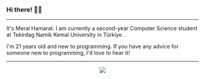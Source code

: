### Hi there! 👋😊
***************************
It's Meral Hamarat. I am currently a second-year Computer Science student at Tekirdag Namik Kemal University in Türkiye.

I'm 21 years old and new to programming. If you have any advice for someone new to programming, I'd love to hear it!
***************************
<p align="center">
    <img id="preview" src="https://komarev.com/ghpvc/?username=meralhamarat&color=green">
</p>

